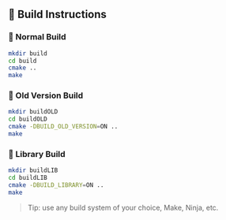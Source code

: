 ## 🧱 Build Instructions

### 🔹 Normal Build

```bash
mkdir build
cd build
cmake ..
make
```

### 🔸 Old Version Build

```bash
mkdir buildOLD
cd buildOLD
cmake -DBUILD_OLD_VERSION=ON ..
make
```

### 🔸 Library Build

```bash
mkdir buildLIB
cd buildLIB
cmake -DBUILD_LIBRARY=ON ..
make
```

> Tip: use any build system of your choice, Make, Ninja, etc.